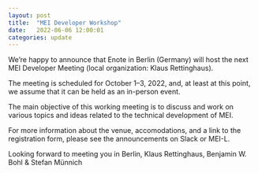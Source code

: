 ```yaml
---
layout: post
title:  "MEI Developer Workshop"
date:   2022-06-06 12:00:01
categories: update
---
```

We’re happy to announce that Enote in Berlin (Germany) will host the next MEI Developer Meeting (local organization: Klaus Rettinghaus). 

The meeting is scheduled for October 1–3, 2022, and, at least at this point, we assume that it can be held as an in-person event.

The main objective of this working meeting is to discuss and work on various topics and ideas related to the technical development of MEI.

For more information about the venue, accomodations, and a link to the registration form, please see the announcements on Slack or MEI-L.

Looking forward to meeting you in Berlin,
Klaus Rettinghaus, Benjamin W. Bohl & Stefan Münnich
